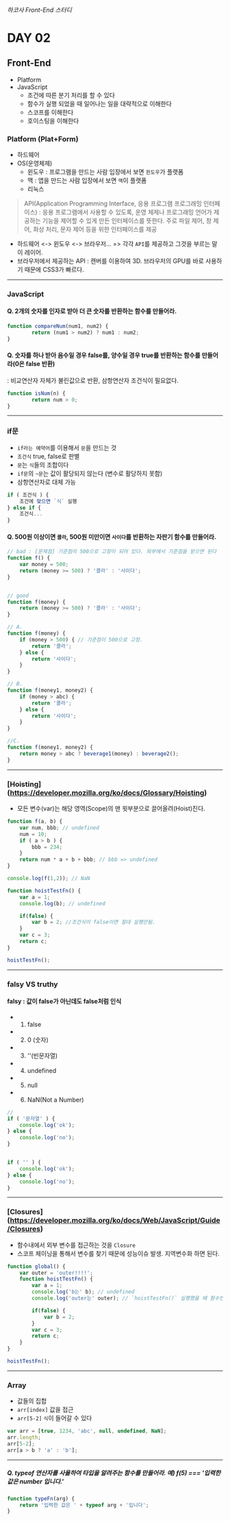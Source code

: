 ###### 하코사 Front-End 스터디

# DAY 02
## Front-End
- Platform
- JavaScript
	- 조건에 따른 분기 처리를 할 수 있다
	- 함수가 실행 되었을 때 일어나는 일을 대략적으로 이해한다
	- 스코프를 이해한다
	- 호이스팅을 이해한다

### Platform (Plat+Form)
- 하드웨어 
- OS(운영체제)
	- 윈도우 : 프로그램을 만드는 사람 입장에서 보면 `윈도우`가 플랫폼
	- 맥 : 앱을 만드는 사람 입장에서 보면 `맥`이 플랫폼
	- 리눅스

> API(Application Programming Interface, 응용 프로그램 프로그래밍 인터페이스) 
: 응용 프로그램에서 사용할 수 있도록, 운영 체제나 프로그래밍 언어가 제공하는 기능을 제어할 수 있게 만든 인터페이스를 뜻한다. 주로 파일 제어, 창 제어, 화상 처리, 문자 제어 등을 위한 인터페이스를 제공

- 하드웨어 <-> 윈도우 <-> 브라우저... => 각각 `API`를 제공하고 그것을 부르는 말이 레이어.
- 브라우저에서 제공하는 API : 캔버를 이용하여 3D. 브라우저의 GPU를 바로 사용하기 때문에 CSS3가 빠르다. 

---

### JavaScript

#### Q. 2개의 숫자를 인자로 받아 더 큰 숫자를 반환하는 함수를 만들어라.

```js
function compareNum(num1, num2) {
		return (num1 > num2) ? num1 : num2;
}
```

#### Q. 숫자를 하나 받아 음수일 경우 false를, 양수일 경우 true를 반환하는 함수를 만들어라(0은 false 반환) <br>
: 비교연산자 자체가 불린값으로 반환, 삼항연산자 조건식이 필요없다. <br>

```js
function isNum(n) {
		return num > 0;
}
```

---

### if문 
- `if라는 예약어`를 이용해서 `문`을 만드는 것
- `조건식` true, false로 판별
- `문`는 `식`들의 조합이다
- `if문`의 `~문`는 값이 활당되지 않는다 (변수로 활당하지 못함)
-  삼항연산자로 대체 가능

``` js
if ( 조건식 ) {
	조건에 맞으면 `식` 실행
} else if {
	조건식...
}
```

#### Q. 500원 이상이면 `콜라`, 500원 미만이면 `사이다`를 반환하는 자판기 함수를 만들어라.

```js
// bad : [문제점] 기준점이 500으로 고정이 되어 있다. 외부에서 기준점을 받으면 된다
function f() {
	var money = 500;
	return (money >= 500) ? '콜라' : '사이다';
}


// good
function f(money) {
	return (money >= 500) ? '콜라' : '사이다';
}
```

```js
// A.
function f(money) {
	if (money > 500) { // 기준점이 500으로 고정. 
		return '콜라';
	} else {
		return '사이다';
	}
}

// B.
function f(money1, money2) {
	if (money > abc) {
		return '콜라';
	} else {
		return '사이다';
	}
}

//C. 
function f(money1, money2) {
	return money > abc ? beverage1(money) : beverage2();
}
```

---

### [Hoisting] (https://developer.mozilla.org/ko/docs/Glossary/Hoisting)
- 모든 변수(var)는 해당 영역(Scope)의 맨 윗부분으로 끌어올려(Hoist)진다. 

```js
function f(a, b) {
	var num, bbb; // undefined
	num = 10;
	if ( a > b ) {
		bbb = 234; 
	}
	return num * a + b + bbb; // bbb => undefined
}

console.log(f(1,2)); // NaN
```

```js
function hoistTestFn() {
	var a = 1; 
	console.log(b); // undefined

	if(false) {
		var b = 2; //조건식이 false이면 절대 실행안됨.
	}
	var c = 3;
	return c;
}

hoistTestFn();
```

---

### falsy VS truthy
#### falsy : 값이 false가 아닌데도 false처럼 인식
- 1. false
- 2. 0 (숫자)
- 3. ''(빈문자열)
- 4. undefined
- 5. null
- 6. NaN(Not a Number) 

```js
// 
if ( '문자열' ) {
	console.log('ok');
} else {
	console.log('no');
}


if ( '' ) {
	console.log('ok');
} else {
	console.log('no');
}
```

---

### [Closures] (https://developer.mozilla.org/ko/docs/Web/JavaScript/Guide/Closures)
- 함수내에서 외부 변수를 접근하는 것을 `Closure`
- 스코프 체이닝을 통해서 변수를 찾기 때문에 성능이슈 발생. 지역변수화 하면 된다. 


```js
function global() {
	var outer = 'outer!!!!';
	function hoistTestFn() {
		var a = 1; 
		console.log('b는' b); // undefined
		console.log('outer는' outer); // `hoistTestFn()` 실행했을 때 함수안에 없는 밖에 변수 `outer를 자유변수`(Closure)

		if(false) {
			var b = 2; 
		}
		var c = 3;
		return c;
	}
}

hoistTestFn(); 
```

---

### Array
- 값들의 집합
- `arr[index]` 값을 접근
- `arr[5-2]` `식`이 들어갈 수 있다

```js
var arr = [true, 1234, 'abc', null, undefined, NaN];
arr.length;
arr[5-2];
arr[a > b ? 'a' : 'b'];
```

---


##### Q. typeof 연산자를 사욜하여 타입을 알려주는 함수를 만들어라. 예) f(5) === '입력한 값은 number 입니다.'

```js
function typeFn(arg) {
	return '입력한 값은 ' + typeof arg + '입니다';
}
```
